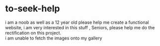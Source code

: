 # to-seek-help
i am a noob as well as a 12 year old please help me create a functional website, i am very interested in this stuff ,  Seniors, please help me do the rectification on this project.     
i am unable to fetch the images onto my gallery
